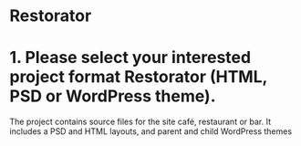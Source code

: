 # Restorator
# 1. Please select your interested project format Restorator (HTML, PSD or WordPress theme).
The project contains source files for the site café, restaurant or bar. It includes a PSD and HTML layouts, and parent and child WordPress themes
